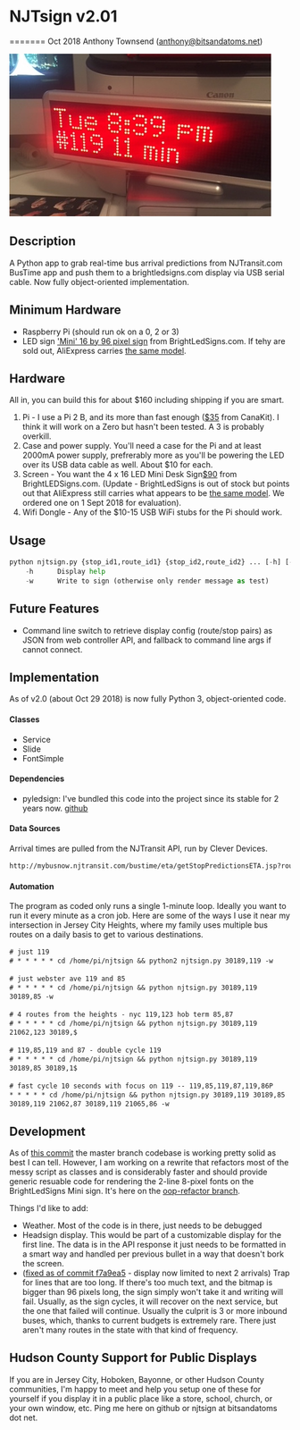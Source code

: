 # NJTsign v2.01
=======
Oct 2018 
Anthony Townsend (anthony@bitsandatoms.net)

![the hardware](doc/njtsign-hardware-v0.1.jpg)

## Description

A Python app to grab real-time bus arrival predictions from NJTransit.com BusTime app and push them to a brightledsigns.com display via USB serial cable. Now fully object-oriented implementation.

## Minimum Hardware
- Raspberry Pi (should run ok on a 0, 2 or 3)
- LED sign ['Mini' 16 by 96 pixel sign](https://brightledsigns.com/programmable/indoor/bs-4x16-mini) from BrightLedSigns.com. If tehy are sold out, AliExpress carries  [the same model](https://www.aliexpress.com/item/16x96Matrix-Led-desktop-display-red-color-LED-dot-matrix-signs-indoor-LED-moving-message-display-led/32522881975.html). 

## Hardware
All in, you can build this for about $160 including shipping if you are smart.
1. Pi - I use a Pi 2 B, and its more than fast enough ([$35](https://www.canakit.com/raspberry-pi-2.html?cid=usd&src=raspberrypi) from CanaKit). I think it will work on a Zero but hasn't been tested. A 3 is probably overkill.
2. Case and power supply. You'll need a case for the Pi and at least 2000mA power supply, prefrerably more as you'll be powering the LED over its USB data cable as well. About $10 for each.
3. Screen - You want the 4 x 16 LED Mini Desk Sign[$90](https://brightledsigns.com/programmable/indoor/bs-4x16-mini) from BrightLEDSigns.com. (Update - BrightLedSigns is out of stock but points out that AliExpress still carries what appears to be [the same model](https://www.aliexpress.com/item/16x96Matrix-Led-desktop-display-red-color-LED-dot-matrix-signs-indoor-LED-moving-message-display-led/32522881975.html). We ordered one on 1 Sept 2018 for evaluation).
4. Wifi Dongle - Any of the $10-15 USB WiFi stubs for the Pi should work.


## Usage

```python
python njtsign.py {stop_id1,route_id1} {stop_id2,route_id2} ... [-h] [-w]
    -h      Display help
    -w      Write to sign (otherwise only render message as test)

```

## Future Features
- Command line switch to retrieve display config (route/stop pairs) as JSON from web controller API, and fallback to command line args if cannot connect.


## Implementation

As of v2.0 (about Oct 29 2018) is now fully Python 3, object-oriented code.

#### Classes

- Service
- Slide
- FontSimple

#### Dependencies

- pyledsign: I've bundled this code into the project since its stable for 2 years now. [github](https://github.com/BrightLedSigns/pyledsign)

#### Data Sources
Arrival times are pulled from the NJTransit API, run by Clever Devices.

```html
http://mybusnow.njtransit.com/bustime/eta/getStopPredictionsETA.jsp?route=all&stop=30189
```

#### Automation

The program as coded only runs a single 1-minute loop. Ideally you want to run it every minute as a cron job. Here are some of the ways I use it near my intersection in Jersey City Heights, where my family uses multiple bus routes on a daily basis to get to various destinations.

```
# just 119
# * * * * * cd /home/pi/njtsign && python2 njtsign.py 30189,119 -w

# just webster ave 119 and 85
# * * * * * cd /home/pi/njtsign && python njtsign.py 30189,119 30189,85 -w

# 4 routes from the heights - nyc 119,123 hob term 85,87
# * * * * * cd /home/pi/njtsign && python njtsign.py 30189,119 21062,123 30189,$

# 119,85,119 and 87 - double cycle 119
# * * * * * cd /home/pi/njtsign && python njtsign.py 30189,119 30189,85 30189,1$

# fast cycle 10 seconds with focus on 119 -- 119,85,119,87,119,86P
* * * * * cd /home/pi/njtsign && python njtsign.py 30189,119 30189,85 30189,119 21062,87 30189,119 21065,86 -w
```

## Development

As of [this commit](https://github.com/anthonymobile/njtsign/commit/ac4694b5dbfc15693f858e8efdae78e9933b983f) the master branch codebase is working pretty solid as best I can tell. However, I am working on a rewrite that refactors most of the messy script as classes and is considerably faster and should provide generic resuable code for rendering the 2-line 8-pixel fonts on the BrightLedSigns Mini sign. It's here on the [oop-refactor branch](https://github.com/anthonymobile/njtsign/tree/oop-refactor).

Things I'd like to add:
- Weather. Most of the code is in there, just needs to be debugged
- Headsign display. This would be part of a customizable display for the first line. The data is in the API response it just needs to be formatted in a smart way and handled per previous bullet in a way that doesn't bork the screen.
- ([fixed as of commit f7a9ea5](https://github.com/anthonymobile/njtsign/commit/f7a9ea56208e077e1352eb564c3fec00c6462463#diff-502317879204e7ff8e75decdfaac7fbb) - display now limited to next 2 arrivals) Trap for lines that are too long. If there's too much text, and the bitmap is bigger than 96 pixels long, the sign simply won't take it and writing will fail. Usually, as the sign cycles, it will recover on the next service, but the one that failed will continue. Usually the culprit is 3 or more inbound buses, which, thanks to current budgets is extremely rare. There just aren't many routes in the state with that kind of frequency.

## Hudson County Support for Public Displays

If you are in Jersey City, Hoboken, Bayonne, or other Hudson County communities, I'm happy to meet and help you setup one of these for yourself if you display it in a public place like a store, school, church, or your own window, etc. Ping me here on github or njtsign at bitsandatoms dot net.
